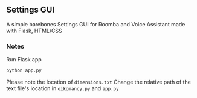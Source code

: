 ## Settings GUI
A simple barebones Settings GUI for Roomba and Voice Assistant made with Flask, HTML/CSS

### Notes
Run Flask app
```python
python app.py
```
Please note the location of ```dimensions.txt```
Change the relative path of the text file's location in ```oikomancy.py``` and ```app.py``` 

